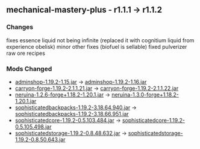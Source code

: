 ## mechanical-mastery-plus - r1.1.1 -> r1.1.2

### Changes
fixes essence liquid not being infinite (replaced it with cognitium liquid from experience obelisk)
minor other fixes (biofuel is sellable)
fixed pulverizer raw ore recipes

### Mods Changed

  * [adminshop-1.19.2-1.15.jar](https://www.curseforge.com/minecraft/mc-mods/adminshop/files/4856776) -> [adminshop-1.19.2-1.16.jar](https://www.curseforge.com/minecraft/mc-mods/adminshop/files/4880493)
  * [carryon-forge-1.19.2-2.1.1.21.jar](https://www.curseforge.com/minecraft/mc-mods/carry-on/files/4729948) -> [carryon-forge-1.19.2-2.1.1.22.jar](https://www.curseforge.com/minecraft/mc-mods/carry-on/files/4882496)
  * [neruina-1.2.6-forge+1.18.2-1.20.1.jar](https://www.curseforge.com/minecraft/mc-mods/neruina/files/4806889) -> [neruina-1.3.0-forge+1.18.2-1.20.1.jar](https://www.curseforge.com/minecraft/mc-mods/neruina/files/4882278)
  * [sophisticatedbackpacks-1.19.2-3.18.64.940.jar](https://www.curseforge.com/minecraft/mc-mods/sophisticated-backpacks/files/4859686) -> [sophisticatedbackpacks-1.19.2-3.18.66.951.jar](https://www.curseforge.com/minecraft/mc-mods/sophisticated-backpacks/files/4882590)
  * [sophisticatedcore-1.19.2-0.5.103.484.jar](https://www.curseforge.com/minecraft/mc-mods/sophisticated-core/files/4859678) -> [sophisticatedcore-1.19.2-0.5.105.498.jar](https://www.curseforge.com/minecraft/mc-mods/sophisticated-core/files/4882573)
  * [sophisticatedstorage-1.19.2-0.8.48.632.jar](https://www.curseforge.com/minecraft/mc-mods/sophisticated-storage/files/4859702) -> [sophisticatedstorage-1.19.2-0.8.50.643.jar](https://www.curseforge.com/minecraft/mc-mods/sophisticated-storage/files/4882585)